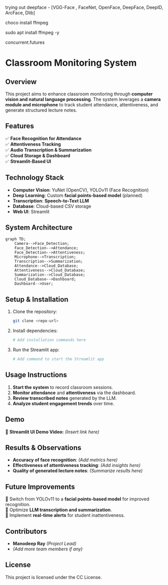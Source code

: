 trying out deepface - [VGG-Face , FaceNet, OpenFace, DeepFace, DeepID, ArcFace, Dlib]

choco install ffmpeg

sudo apt install ffmpeg -y

concurrent.futures

# **Classroom Monitoring System**

## **Overview**

This project aims to enhance classroom monitoring through **computer vision and natural language processing**. The system leverages a **camera module and microphone** to track student attendance, attentiveness, and generate structured lecture notes.

## **Features**

✅ **Face Recognition for Attendance**  
✅ **Attentiveness Tracking**  
✅ **Audio Transcription & Summarization**  
✅ **Cloud Storage & Dashboard**  
✅ **Streamlit-Based UI**

## **Technology Stack**

- **Computer Vision**: YuNet (OpenCV), YOLOv11 (Face Recognition)
- **Deep Learning**: Custom **facial points-based model** (planned)
- **Transcription**: **Speech-to-Text LLM**
- **Database**: Cloud-based CSV storage
- **Web UI**: Streamlit

## **System Architecture**

```mermaid
graph TD;
    Camera-->Face_Detection;
    Face_Detection-->Attendance;
    Face_Detection-->Attentiveness;
    Microphone-->Transcription;
    Transcription-->Summarization;
    Attendance-->Cloud_Database;
    Attentiveness-->Cloud_Database;
    Summarization-->Cloud_Database;
    Cloud_Database-->Dashboard;
    Dashboard-->User;
```

## **Setup & Installation**

1. Clone the repository:
   ```bash
   git clone <repo-url>
   ```
2. Install dependencies:
   ```bash
   # Add installation commands here
   ```
3. Run the Streamlit app:
   ```bash
   # Add command to start the Streamlit app
   ```

## **Usage Instructions**

1. **Start the system** to record classroom sessions.
2. **Monitor attendance** and **attentiveness** via the dashboard.
3. **Review transcribed notes** generated by the LLM.
4. **Analyze student engagement trends** over time.

## **Demo**

🎥 **Streamlit UI Demo Video:** _(Insert link here)_

## **Results & Observations**

- **Accuracy of face recognition**: _(Add metrics here)_
- **Effectiveness of attentiveness tracking**: _(Add insights here)_
- **Quality of generated lecture notes**: _(Summarize results here)_

## **Future Improvements**

🔹 Switch from YOLOv11 to a **facial points-based model** for improved recognition.  
🔹 Optimize **LLM transcription and summarization**.  
🔹 Implement **real-time alerts** for student inattentiveness.

## **Contributors**

- **Manodeep Ray** _(Project Lead)_
- _(Add more team members if any)_

## **License**

This project is licensed under the CC License.
